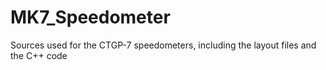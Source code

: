 # MK7_Speedometer
Sources used for the CTGP-7 speedometers, including the layout files and the C++ code
